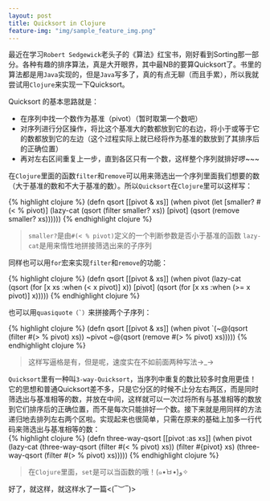 ```yaml
---
layout: post
title: Quicksort in Clojure
feature-img: "img/sample_feature_img.png"
---
```


最近在学习`Robert Sedgewick`老头子的《算法》红宝书，刚好看到Sorting那一部分。各种有趣的排序算法，真是大开眼界，其中最NB的要算Quicksort了。书里的算法都是用`Java`实现的，但是`Java`写多了，真的有点无聊（而且手累），所以我就尝试用`Clojure`来实现一下Quicksort。

Quicksort 的基本思路就是：

* 在序列中找一个数作为基准（pivot）（暂时取第一个数吧）
* 对序列进行分区操作，将比这个基准大的数都放到它的右边，将小于或等于它的数都放到它的左边（这个过程实际上就已经将作为基准的数放到了其排序后的正确位置）
* 再对左右区间重复上一步，直到各区只有一个数，这样整个序列就排好啰~~~

在`Clojure`里面的函数`filter`和`remove`可以用来筛选出一个序列里面我们想要的数（大于基准的数和不大于基准的数）。所以`Quicksort`在`Clojure`里可以这样写：<br>



{% highlight clojure %}
(defn qsort [[pivot & xs]]
  (when pivot
    (let [smaller? #(< % pivot)]
      (lazy-cat (qsort (filter smaller? xs))
                [pivot]
                (qsort (remove smaller? xs))))))
{% endhighlight clojure %}

>`smaller?`是由`#(< % pivot)`定义的一个判断参数是否小于基准的函数
>`lazy-cat`是用来惰性地拼接筛选出来的子序列

同样也可以用`for`宏来实现`filter`和`remove`的功能：<br>




{% highlight clojure %}
(defn qsort [[pivot & xs]]
  (when pivot
    (lazy-cat (qsort (for [x xs :when (< x pivot)] x))
              [pivot]
              (qsort (for [x xs :when (>= x pivot)] x)))))
{% endhighlight clojure %}

也可以用``quasiquote（`）``来拼接两个子序列：

{% highlight clojure %}
(defn qsort [[pivot & xs]]
  (when pivot
    `(~@(qsort (filter #(> % pivot) xs))
      ~pivot
      ~@(qsort (remove #(> % pivot) xs)))))
{% endhighlight clojure %}

>这样写逼格是有，但是呢，速度实在不如前面两种写法→_→

`Quicksort`里有一种叫`3-way-Quicksort`，当序列中重复的数比较多时食用更佳！它的思想和普通Quicksort差不多，只是它分区的时候不止分左右两区，而是同时筛选出与基准相等的数，并放在中间，这样就可以一次过将所有与基准相等的数放到它们排序后的正确位置，而不是每次只能排好一个数。接下来就是用同样的方法递归地去排列左右两个区啦。实现起来也很简单，只需在原来的基础上加多一行代码来筛选出与基准相等的数：<br>
{% highlight clojure %}
(defn three-way-qsort [[pivot :as xs]]
  (when pivot
    (lazy-cat (three-way-qsort (filter #(< % pivot) xs))
              (filter #{pivot} xs)
              (three-way-qsort (filter #(> % pivot) xs)))))
{% endhighlight clojure %}

>在`Clojure`里面，`set`是可以当函数的哦！(๑•̀ㅂ•́)و✧


好了，就这样，就这样水了一篇<(‾︶‾)>

